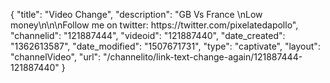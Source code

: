 {
    "title": "Video Change",
    "description": "GB Vs France \nLow money\n\n\nFollow me on twitter: https:\/\/twitter.com\/pixelatedapollo",
    "channelid": "121887444",
    "videoid": "121887440",
    "date_created": "1362613587",
    "date_modified": "1507671731",
    "type": "captivate",
    "layout": "channelVideo",
    "url": "\/channelito\/link-text-change-again\/121887444-121887440"
}